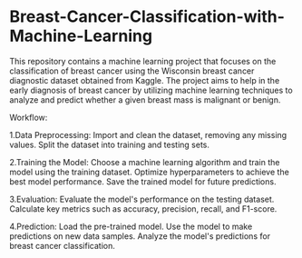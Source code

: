 # Breast-Cancer-Classification-with-Machine-Learning

This repository contains a machine learning project that focuses on the classification of breast cancer using the Wisconsin breast cancer diagnostic dataset obtained from Kaggle. The project aims to help in the early diagnosis of breast cancer by utilizing machine learning techniques to analyze and predict whether a given breast mass is malignant or benign.

Workflow:

1.Data Preprocessing:
  Import and clean the dataset, removing any missing values.
  Split the dataset into training and testing sets.
  
2.Training the Model:
  Choose a machine learning algorithm and train the model using the training dataset.
  Optimize hyperparameters to achieve the best model performance.
  Save the trained model for future predictions.
  
3.Evaluation:
  Evaluate the model's performance on the testing dataset.
  Calculate key metrics such as accuracy, precision, recall, and F1-score.
  
4.Prediction:
  Load the pre-trained model.
  Use the model to make predictions on new data samples.
  Analyze the model's predictions for breast cancer classification.

